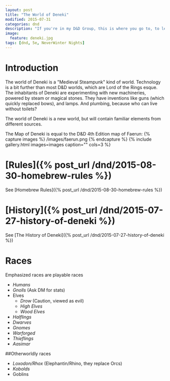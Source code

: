 ```yaml
---
layout: post
title: "The World of Deneki"
modified: 2015-07-31
categories: dnd
description: "If you're in my D&D Group, this is where you go to, to learn about the world we play in."
image:
  feature: deneki.jpg
tags: [dnd, 5e, NeverWinter Nights]
---
```


# Introduction
The world of Deneki is a "Medieval Steampunk" kind of world. Technology is a bit further than most D&D worlds, which are Lord of the Rings esque. 
The inhabitants of Deneki are experimenting with new machineries, powered by steam or magical stones.
They have inventions like guns (which quickly replaced bows), and lamps. And plumbing, because who can live without toilets?

The world of Deneki is a new world, but will contain familiar elements from different sources.

The Map of Deneki is equal to the D&D 4th Edition map of Faerun:
{% capture images %}
	/images/faerun.png
{% endcapture %}
{% include gallery.html images=images caption="" cols=3 %}

# [Rules]({% post_url /dnd/2015-08-30-homebrew-rules %})
See [Homebrew Rules]({% post_url /dnd/2015-08-30-homebrew-rules %})

# [History]({% post_url /dnd/2015-07-27-history-of-deneki %})
See [The History of Deneki]({% post_url /dnd/2015-07-27-history-of-deneki %})

# Races

Emphasized races are playable races

- *Humans*
- *Gnolls* (Ask DM for stats) 
- Elves 
  - *Drow* (Caution, viewed as evil)
  - *High Elves*
  - *Wood Elves*
- *Halflings* 
- *Dwarves*
- *Gnomes*
- *Warforged* 
- *Thieflings*
- *Aasimar*

##Otherworldly races
- *Loxodon/Rhox* (Elephantin/Rhino, they replace Orcs)
- *Kobolds*
- Goblins